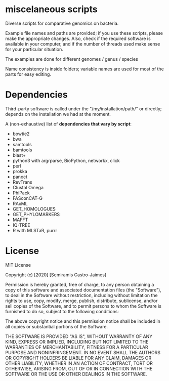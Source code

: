 # miscelaneous scripts
Diverse scripts for comparative genomics on bacteria.

Example file names and paths are provided; if you use these scripts, please make the appropriate changes. Also, check if the required software is available in your computer, and if the number of threads used make sense for your particular situation.

The examples are done for different genomes / genus / species

Name consistency is inside folders; variable names are used for most of the parts for easy editing.


# Dependencies
Third-party software is called under the "/my/installation/path/" or directly; depends on the installation we had at the moment.

A (non-exhaustive) list of **dependencies that vary by script**:
* bowtie2
* bwa
* samtools
* bamtools
* blast+
* python3 with argrparse, BioPython, networkx, click
* perl
* prokka
* panoct
* RevTrans
* Clustal Omega
* PhiPack
* FASconCAT-G
* RAxML
* GET_HOMOLOGUES
* GET_PHYLOMARKERS
* MAFFT
* IQ-TREE
* R with MLSTaR, purrr



# License
MIT License

Copyright (c) [2020] [Semiramis Castro-Jaimes]

Permission is hereby granted, free of charge, to any person obtaining a copy
of this software and associated documentation files (the "Software"), to deal
in the Software without restriction, including without limitation the rights
to use, copy, modify, merge, publish, distribute, sublicense, and/or sell
copies of the Software, and to permit persons to whom the Software is
furnished to do so, subject to the following conditions:

The above copyright notice and this permission notice shall be included in all
copies or substantial portions of the Software.

THE SOFTWARE IS PROVIDED "AS IS", WITHOUT WARRANTY OF ANY KIND, EXPRESS OR
IMPLIED, INCLUDING BUT NOT LIMITED TO THE WARRANTIES OF MERCHANTABILITY,
FITNESS FOR A PARTICULAR PURPOSE AND NONINFRINGEMENT. IN NO EVENT SHALL THE
AUTHORS OR COPYRIGHT HOLDERS BE LIABLE FOR ANY CLAIM, DAMAGES OR OTHER
LIABILITY, WHETHER IN AN ACTION OF CONTRACT, TORT OR OTHERWISE, ARISING FROM,
OUT OF OR IN CONNECTION WITH THE SOFTWARE OR THE USE OR OTHER DEALINGS IN THE
SOFTWARE.

